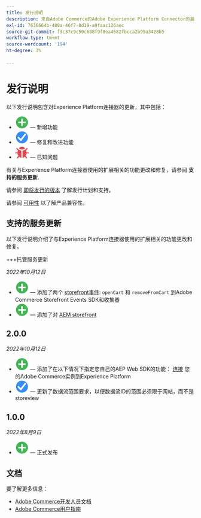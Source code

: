 ```yaml
---
title: 发行说明
description: 来自Adobe Commerce的Adobe Experience Platform Connector的最新发行信息。
exl-id: 7636664b-488a-46f7-8d19-a9faac126aec
source-git-commit: f3c37c9c50c608f9f0ea4582fbcca2b99a3428b5
workflow-type: tm+mt
source-wordcount: '194'
ht-degree: 3%

---
```


# 发行说明

以下发行说明包含对Experience Platform连接器的更新，其中包括：

* ![新建](../assets/new.svg)  — 新增功能
* ![修复](../assets/fix.svg)  — 修复和改进功能
* ![错误](../assets/bug.svg)  — 已知问题

有关与Experience Platform连接器使用的扩展相关的功能更改和修复，请参阅 **支持的服务更新**.

请参阅 [即将发行的版本](https://experienceleague.adobe.com/docs/commerce-operations/release/schedule.html) 了解发行计划和支持。

请参阅 [可用性](https://experienceleague.adobe.com/docs/commerce-operations/release/availability.html) 以了解产品兼容性。

## 支持的服务更新

以下发行说明介绍了与Experience Platform连接器使用的扩展相关的功能更改和修复。

+++托管服务更新

_2022年10月12日_

* ![新建](../assets/new.svg)  — 添加了两个 [storefront事件](events.md): `openCart` 和 `removeFromCart` 到Adobe Commerce Storefront Events SDK和收集器
* ![新建](../assets/new.svg)  — 添加了对 [AEM storefront](overview.md#aem-support)

## 2.0.0

_2022年10月12日_

* ![新建](../assets/new.svg)  — 添加了在以下情况下指定您自己的AEP Web SDK的功能： [连接](connect-data.md) 您的Adobe Commerce实例到Experience Platform
* ![修复](../assets/fix.svg)  — 更新了数据流范围要求，以便数据流ID的范围必须限于网站，而不是storeview

## 1.0.0

_2022年8月9日_

* ![新建](../assets/new.svg)  — 正式发布

## 文档

要了解更多信息：

* [Adobe Commerce开发人员文档](https://devdocs.magento.com/)
* [Adobe Commerce用户指南](https://docs.magento.com/user-guide/)
